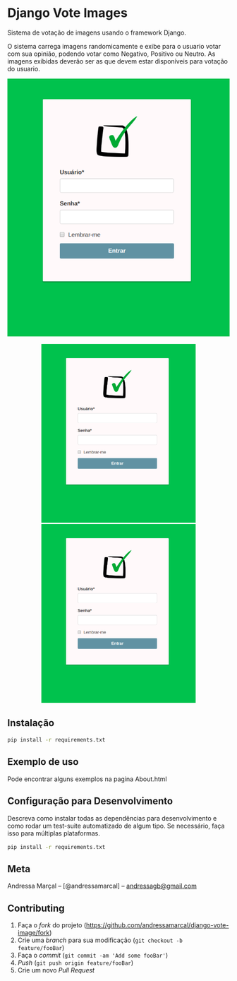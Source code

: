 # Django Vote Images
 Sistema de votação de imagens usando o framework Django.

O sistema carrega imagens randomicamente e exibe para o usuario votar com sua opinião, podendo votar como Negativo, Positivo ou Neutro. As imagens exibidas deverão ser as que devem estar disponíveis para votação do usuario.

![](/static/img/django-vote.png)

<p align="center">
  <img src="/static/img/django-vote.png" width="350" title="hover text">
  <img src="/static/img/django-vote.png" width="350" alt="accessibility text">
</p>

## Instalação

```sh
pip install -r requirements.txt
```

## Exemplo de uso

Pode encontrar alguns exemplos na pagina About.html

## Configuração para Desenvolvimento

Descreva como instalar todas as dependências para desenvolvimento e como rodar um test-suite automatizado de algum tipo. Se necessário, faça isso para múltiplas plataformas.

```sh
pip install -r requirements.txt
```

## Meta

Andressa Marçal – [@andressamarcal] – andressagb@gmail.com

## Contributing

1. Faça o _fork_ do projeto (<https://github.com/andressamarcal/django-vote-image/fork>)
2. Crie uma _branch_ para sua modificação (`git checkout -b feature/fooBar`)
3. Faça o _commit_ (`git commit -am 'Add some fooBar'`)
4. _Push_ (`git push origin feature/fooBar`)
5. Crie um novo _Pull Request_
